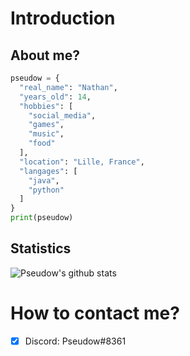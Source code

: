 # Introduction
## About me?
```python
pseudow = {
  "real_name": "Nathan",
  "years_old": 14,
  "hobbies": [
    "social_media",
    "games",
    "music",
    "food"
  ],
  "location": "Lille, France",
  "langages": [
    "java",
    "python"
  ]
}
print(pseudow)
```

## Statistics
![Pseudow's github stats](https://github-readme-stats.vercel.app/api?username=Pseudow&show_icons=true&theme=buefy)

# How to contact me?
- [x] Discord: Pseudow#8361
